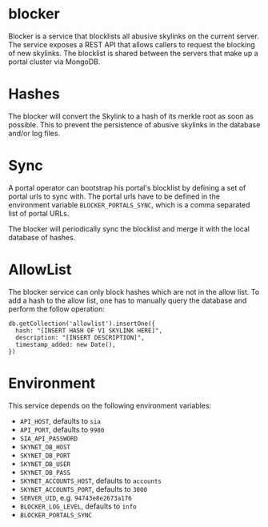 # blocker

Blocker is a service that blocklists all abusive skylinks on the current server.
The service exposes a REST API that allows callers to request the blocking of
new skylinks. The blocklist is shared between the servers that make up a portal
cluster via MongoDB.

# Hashes

The blocker will convert the Skylink to a hash of its merkle root as soon as
possible. This to prevent the persistence of abusive skylinks in the database
and/or log files.

# Sync

A portal operator can bootstrap his portal's blocklist by defining a set of
portal urls to sync with. The portal urls have to be defined in the environment
variable `BLOCKER_PORTALS_SYNC`, which is a comma separated list of portal URLs.

The blocker will periodically sync the blocklist and merge it with the local
database of hashes.

# AllowList

The blocker service can only block hashes which are not in the allow list.
To add a hash to the allow list, one has to manually query the database and
perform the follow operation:

```
db.getCollection('allowlist').insertOne({
  hash: "[INSERT HASH OF V1 SKYLINK HERE]",
  description: "[INSERT DESCRIPTION]",
  timestamp_added: new Date(),
})
```

# Environment

This service depends on the following environment variables:
* `API_HOST`, defaults to `sia`
* `API_PORT`, defaults to `9980`
* `SIA_API_PASSWORD`
* `SKYNET_DB_HOST`
* `SKYNET_DB_PORT`
* `SKYNET_DB_USER`
* `SKYNET_DB_PASS`
* `SKYNET_ACCOUNTS_HOST`, defaults to `accounts`
* `SKYNET_ACCOUNTS_PORT`, defaults to `3000`
* `SERVER_UID`, e.g. `94743e8e2673a176`
* `BLOCKER_LOG_LEVEL`, defaults to `info`
* `BLOCKER_PORTALS_SYNC`
